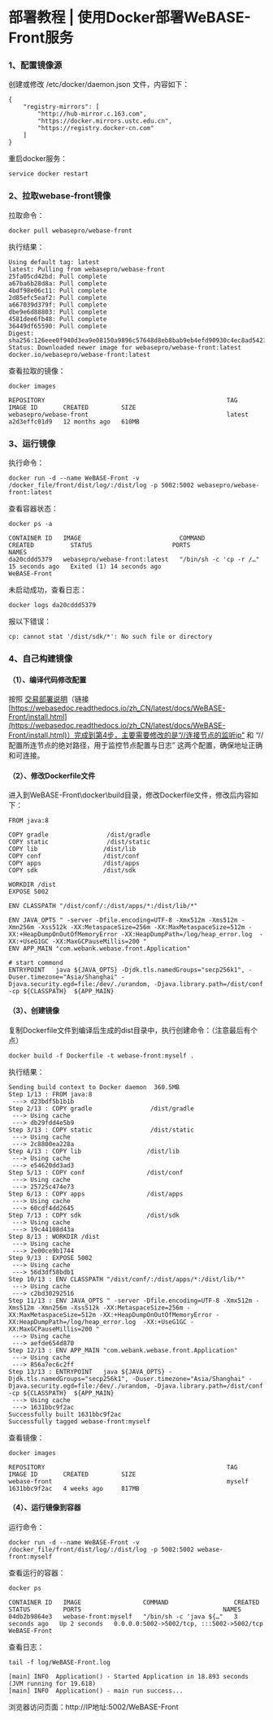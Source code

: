 # 部署教程 | 使用Docker部署WeBASE-Front服务 

### 1、配置镜像源
创建或修改 /etc/docker/daemon.json 文件，内容如下：
```
{
    "registry-mirrors": [
        "http://hub-mirror.c.163.com",
        "https://docker.mirrors.ustc.edu.cn",
        "https://registry.docker-cn.com"
    ]
}
```
重启docker服务：

```
service docker restart
```



### 2、拉取webase-front镜像
拉取命令：
```
docker pull webasepro/webase-front
```
执行结果：

```
Using default tag: latest
latest: Pulling from webasepro/webase-front
25fa05cd42bd: Pull complete 
a67ba6b28d8a: Pull complete 
4bdf98e06c11: Pull complete 
2d85efc5eaf2: Pull complete 
a667039d379f: Pull complete 
dbe9e6d88803: Pull complete 
4581dee6fb48: Pull complete 
36449df65590: Pull complete 
Digest: sha256:126eee0f940d3ea9e08150a9896c57648d8eb8bab9eb4efd90930c4ec8ad5423
Status: Downloaded newer image for webasepro/webase-front:latest
docker.io/webasepro/webase-front:latest
```
查看拉取的镜像：

```
docker images
```

```
REPOSITORY                                                  TAG       IMAGE ID       CREATED         SIZE
webasepro/webase-front                                      latest    a2d3effc01d9   12 months ago   610MB
```

### 3、运行镜像
执行命令：

```
docker run -d --name WeBASE-Front -v /docker_file/front/dist/log/:/dist/log -p 5002:5002 webasepro/webase-front:latest
```
查看容器状态：

```
docker ps -a
```

```
CONTAINER ID   IMAGE                           COMMAND                  CREATED          STATUS                      PORTS                                       NAMES
da20cddd5379   webasepro/webase-front:latest   "/bin/sh -c 'cp -r /…"   15 seconds ago   Exited (1) 14 seconds ago                                               WeBASE-Front
```
未启动成功，查看日志：

```
docker logs da20cddd5379
```
报以下错误：
```
cp: cannot stat '/dist/sdk/*': No such file or directory
```

### 4、自己构建镜像
#### （1）、编译代码修改配置
  按照 [交易部署说明](https://webasedoc.readthedocs.io/zh_CN/latest/docs/WeBASE-Front/install.html)（链接[https://webasedoc.readthedocs.io/zh_CN/latest/docs/WeBASE-Front/install.html](https://webasedoc.readthedocs.io/zh_CN/latest/docs/WeBASE-Front/install.html)）完成到第4步，主要需要修改的是“//连接节点的监听ip” 和 “//配置所连节点的绝对路径，用于监控节点配置与日志” 这两个配置，确保地址正确和可连接。
  
  
#### （2）、修改Dockerfile文件
进入到WeBASE-Front\docker\build目录，修改Dockerfile文件，修改后内容如下：
```
FROM java:8

COPY gradle                /dist/gradle
COPY static                /dist/static
COPY lib                  /dist/lib
COPY conf                 /dist/conf
COPY apps                 /dist/apps
COPY sdk                  /dist/sdk

WORKDIR /dist
EXPOSE 5002

ENV CLASSPATH "/dist/conf/:/dist/apps/*:/dist/lib/*"

ENV JAVA_OPTS " -server -Dfile.encoding=UTF-8 -Xmx512m -Xms512m -Xmn256m -Xss512k -XX:MetaspaceSize=256m -XX:MaxMetaspaceSize=512m -XX:+HeapDumpOnOutOfMemoryError -XX:HeapDumpPath=/log/heap_error.log  -XX:+UseG1GC -XX:MaxGCPauseMillis=200 "
ENV APP_MAIN "com.webank.webase.front.Application"

# start commond
ENTRYPOINT   java ${JAVA_OPTS} -Djdk.tls.namedGroups="secp256k1", -Duser.timezone="Asia/Shanghai" -Djava.security.egd=file:/dev/./urandom, -Djava.library.path=/dist/conf -cp ${CLASSPATH}  ${APP_MAIN}
```

#### （3）、创建镜像
复制Dockerfile文件到编译后生成的dist目录中，执行创建命令：（注意最后有个点）
```
docker build -f Dockerfile -t webase-front:myself .
```
执行结果：

```
Sending build context to Docker daemon  360.5MB
Step 1/13 : FROM java:8
 ---> d23bdf5b1b1b
Step 2/13 : COPY gradle                /dist/gradle
 ---> Using cache
 ---> db29fdd4e5b9
Step 3/13 : COPY static                /dist/static
 ---> Using cache
 ---> 2c8800ea228a
Step 4/13 : COPY lib                  /dist/lib
 ---> Using cache
 ---> e54620dd3ad3
Step 5/13 : COPY conf                 /dist/conf
 ---> Using cache
 ---> 25725c474e73
Step 6/13 : COPY apps                 /dist/apps
 ---> Using cache
 ---> 60cdf4dd2645
Step 7/13 : COPY sdk                  /dist/sdk
 ---> Using cache
 ---> 19c44108d43a
Step 8/13 : WORKDIR /dist
 ---> Using cache
 ---> 2e00ce9b1744
Step 9/13 : EXPOSE 5002
 ---> Using cache
 ---> 56d3df58bdb1
Step 10/13 : ENV CLASSPATH "/dist/conf/:/dist/apps/*:/dist/lib/*"
 ---> Using cache
 ---> c2bd30292516
Step 11/13 : ENV JAVA_OPTS " -server -Dfile.encoding=UTF-8 -Xmx512m -Xms512m -Xmn256m -Xss512k -XX:MetaspaceSize=256m -XX:MaxMetaspaceSize=512m -XX:+HeapDumpOnOutOfMemoryError -XX:HeapDumpPath=/log/heap_error.log  -XX:+UseG1GC -XX:MaxGCPauseMillis=200 "
 ---> Using cache
 ---> aefde654d870
Step 12/13 : ENV APP_MAIN "com.webank.webase.front.Application"
 ---> Using cache
 ---> 856a7ec6c2ff
Step 13/13 : ENTRYPOINT   java ${JAVA_OPTS} -Djdk.tls.namedGroups="secp256k1", -Duser.timezone="Asia/Shanghai" -Djava.security.egd=file:/dev/./urandom, -Djava.library.path=/dist/conf -cp ${CLASSPATH}  ${APP_MAIN}
 ---> Using cache
 ---> 1631bbc9f2ac
Successfully built 1631bbc9f2ac
Successfully tagged webase-front:myself
```

查看镜像：

```
docker images
```

```
REPOSITORY                                                  TAG       IMAGE ID       CREATED         SIZE
webase-front                                                myself    1631bbc9f2ac   4 weeks ago     817MB
```

#### （4）、运行镜像到容器
运行命令：
```
docker run -d --name WeBASE-Front -v /docker_file/front/dist/log/:/dist/log -p 5002:5002 webase-front:myself
```

查看运行的容器：

```
docker ps
```
```
CONTAINER ID   IMAGE                 COMMAND                  CREATED         STATUS         PORTS                                       NAMES
04db2b9864e3   webase-front:myself   "/bin/sh -c 'java ${…"   3 seconds ago   Up 2 seconds   0.0.0.0:5002->5002/tcp, :::5002->5002/tcp   WeBASE-Front
```
查看日志：

```
tail -f log/WeBASE-Front.log
```

```
[main] INFO  Application() - Started Application in 18.893 seconds (JVM running for 19.618)
[main] INFO  Application() - main run success...
```

浏览器访问页面：http://IP地址:5002/WeBASE-Front
